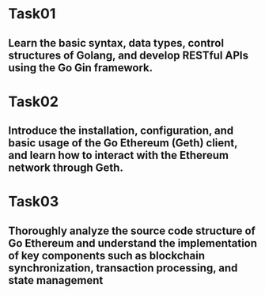 # Task01
## Learn the basic syntax, data types, control structures of Golang, and develop RESTful APIs using the Go Gin framework.

# Task02
## Introduce the installation, configuration, and basic usage of the Go Ethereum (Geth) client, and learn how to interact with the Ethereum network through Geth.

# Task03
## Thoroughly analyze the source code structure of Go Ethereum and understand the implementation of key components such as blockchain synchronization, transaction processing, and state management
 
